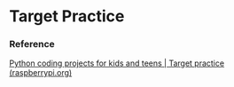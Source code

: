# Target Practice

### Reference

[Python coding projects for kids and teens | Target practice (raspberrypi.org)](https://projects.raspberrypi.org/en/projects/target-practice)